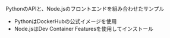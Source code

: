 PythonのAPIと、Node.jsのフロントエンドを組み合わせたサンプル

- PythonはDockerHubの公式イメージを使用
- Node.jsはDev Container Featuresを使用してインストール
